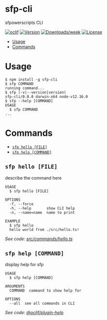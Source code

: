 sfp-cli
=======

sfpowerscripts CLI

[![oclif](https://img.shields.io/badge/cli-oclif-brightgreen.svg)](https://oclif.io)
[![Version](https://img.shields.io/npm/v/sfp-cli.svg)](https://npmjs.org/package/sfp-cli)
[![Downloads/week](https://img.shields.io/npm/dw/sfp-cli.svg)](https://npmjs.org/package/sfp-cli)
[![License](https://img.shields.io/npm/l/sfp-cli.svg)](https://github.com/dxatscale/sfp-cli/blob/master/package.json)

<!-- toc -->
* [Usage](#usage)
* [Commands](#commands)
<!-- tocstop -->
# Usage
<!-- usage -->
```sh-session
$ npm install -g sfp-cli
$ sfp COMMAND
running command...
$ sfp (-v|--version|version)
sfp-cli/0.0.0 darwin-x64 node-v12.16.0
$ sfp --help [COMMAND]
USAGE
  $ sfp COMMAND
...
```
<!-- usagestop -->
# Commands
<!-- commands -->
* [`sfp hello [FILE]`](#sfp-hello-file)
* [`sfp help [COMMAND]`](#sfp-help-command)

## `sfp hello [FILE]`

describe the command here

```
USAGE
  $ sfp hello [FILE]

OPTIONS
  -f, --force
  -h, --help       show CLI help
  -n, --name=name  name to print

EXAMPLE
  $ sfp hello
  hello world from ./src/hello.ts!
```

_See code: [src/commands/hello.ts](https://github.com/dxatscale/sfp-cli/blob/v0.0.0/src/commands/hello.ts)_

## `sfp help [COMMAND]`

display help for sfp

```
USAGE
  $ sfp help [COMMAND]

ARGUMENTS
  COMMAND  command to show help for

OPTIONS
  --all  see all commands in CLI
```

_See code: [@oclif/plugin-help](https://github.com/oclif/plugin-help/blob/v3.2.3/src/commands/help.ts)_
<!-- commandsstop -->
